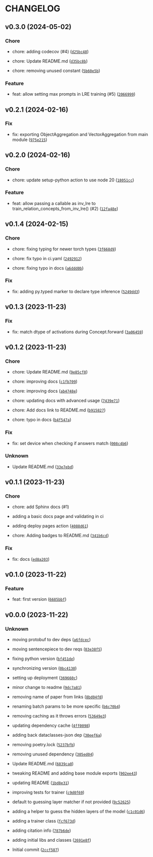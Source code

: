 # CHANGELOG



## v0.3.0 (2024-05-02)

### Chore

* chore: adding codecov (#4) ([`d25bc48`](https://github.com/chanind/linear-relational/commit/d25bc4803fe7d4748ada69843db4c63036e97beb))

* chore: Update README.md ([`d35bc8b`](https://github.com/chanind/linear-relational/commit/d35bc8b540862429338fbddba809fe9c06099b48))

* chore: removing unused constant ([`5b60e5b`](https://github.com/chanind/linear-relational/commit/5b60e5b546f4a9a2cb2378d6d48dcab6c3643d40))

### Feature

* feat: allow setting max prompts in LRE training (#5) ([`2066999`](https://github.com/chanind/linear-relational/commit/2066999bf4d60ae63beb287dbb367c0de78006c0))


## v0.2.1 (2024-02-16)

### Fix

* fix: exporting ObjectAggregation and VectorAggregation from main module ([`975e215`](https://github.com/chanind/linear-relational/commit/975e215cc44f7d45f6c676ecd2efc73f5db9a546))


## v0.2.0 (2024-02-16)

### Chore

* chore: update setup-python action to use node 20 ([`18051cc`](https://github.com/chanind/linear-relational/commit/18051cc2c1615abb7af32db0aa80c7b0ffe81fdb))

### Feature

* feat: allow passing a callable as inv_lre to train_relation_concepts_from_inv_lre() (#2) ([`12fa48e`](https://github.com/chanind/linear-relational/commit/12fa48e77e7ee7901420557b9eea0055f02381c8))


## v0.1.4 (2024-02-15)

### Chore

* chore: fixing typing for newer torch types ([`3f668d9`](https://github.com/chanind/linear-relational/commit/3f668d964d0ea7a06742c4286f93250b1fe01abc))

* chore: fix typo in  ci.yaml ([`2492912`](https://github.com/chanind/linear-relational/commit/249291238aa0665cc5c7e1280c21c0302f0e0b0c))

* chore: fixing typo in docs ([`a6ddd0b`](https://github.com/chanind/linear-relational/commit/a6ddd0b7a1442f770ab3d2e0e9c8c76b3664aacd))

### Fix

* fix: adding py.typed marker to declare type inference ([`5249dd3`](https://github.com/chanind/linear-relational/commit/5249dd37f347457afcb017527a5014c2729b936f))


## v0.1.3 (2023-11-23)

### Fix

* fix: match dtype of activations during Concept.forward ([`3a06459`](https://github.com/chanind/linear-relational/commit/3a064595c314d5b9ca1944e9eb4541a041128262))


## v0.1.2 (2023-11-23)

### Chore

* chore: Update README.md ([`9e85cf0`](https://github.com/chanind/linear-relational/commit/9e85cf040d658b2df2f971f32fb988f3f3cc3ea9))

* chore: improving docs ([`c1fb709`](https://github.com/chanind/linear-relational/commit/c1fb7096314674de45237d879230180559a37408))

* chore: improving docs ([`ab4748e`](https://github.com/chanind/linear-relational/commit/ab4748e01d8f2c08c173491c7f9993312e826b89))

* chore: updating docs with advanced usage ([`7439e71`](https://github.com/chanind/linear-relational/commit/7439e71bdbf0379deadeb983b8f0116bcf049c92))

* chore: Add docs link to README.md ([`b915827`](https://github.com/chanind/linear-relational/commit/b915827b06f3442eaff73b49e382e4e93da124cf))

* chore: typo in docs ([`b4f547a`](https://github.com/chanind/linear-relational/commit/b4f547a329af3a4fa2b4f91212c72d695e56b019))

### Fix

* fix: set device when checking if answers match ([`008c4b6`](https://github.com/chanind/linear-relational/commit/008c4b61fc707308e7cb4beafe8f4c065051eb48))

### Unknown

* Update README.md ([`33e7ebd`](https://github.com/chanind/linear-relational/commit/33e7ebd426b4e61dc9b7564057eb42d92ffc26e7))


## v0.1.1 (2023-11-23)

### Chore

* chore:  add Sphinx docs (#1)

* adding a basic docs page and validating in ci

* adding deploy pages action ([`4088d61`](https://github.com/chanind/linear-relational/commit/4088d61da5479fe7578511ed2afd3059cbd2341a))

* chore: Adding badges to README.md ([`341b6cd`](https://github.com/chanind/linear-relational/commit/341b6cdd0c522e7492f3b49e1430a0e1fed33375))

### Fix

* fix: docs ([`ed8a203`](https://github.com/chanind/linear-relational/commit/ed8a203d25ecb8e55f11d24cf2f687ad0477fed4))


## v0.1.0 (2023-11-22)

### Feature

* feat: first version ([`6685bbf`](https://github.com/chanind/linear-relational/commit/6685bbf0a1257e2f027db78468b3f93e175f7bf1))


## v0.0.0 (2023-11-22)

### Unknown

* moving protobuf to dev deps ([`a6fdcec`](https://github.com/chanind/linear-relational/commit/a6fdcec46bd5a7744b8de6a6e2e0adc435bc7860))

* moving sentencepiece to dev reqs ([`03e38f5`](https://github.com/chanind/linear-relational/commit/03e38f5fa66d375972668ed3ed6cd812002ed298))

* fixing python version ([`bf451de`](https://github.com/chanind/linear-relational/commit/bf451dea4f71282718a14c55ad7c99327d71c916))

* synchronizing version ([`0bc4130`](https://github.com/chanind/linear-relational/commit/0bc4130bc5df8b141ac6eb6d98e51aa8ba777eee))

* setting up deployment ([`369660c`](https://github.com/chanind/linear-relational/commit/369660cf197aa08f82568b3bb2c61712f869b571))

* minor change to readme ([`9dc7a81`](https://github.com/chanind/linear-relational/commit/9dc7a813a236ae526dc20404ce40b8e29fdd4af2))

* removing name of paper from links ([`8bd04f0`](https://github.com/chanind/linear-relational/commit/8bd04f05e230910ecf17ab7988888093c7368ec9))

* renaming batch params to be more specific ([`b6c70b4`](https://github.com/chanind/linear-relational/commit/b6c70b4a67ad7562dfec1eaa4d98675f1a7b9e69))

* removing caching as it throws errors ([`53649e3`](https://github.com/chanind/linear-relational/commit/53649e35c5831962708522f00b15cf84a2f075a8))

* updating dependency cache ([`4ff0098`](https://github.com/chanind/linear-relational/commit/4ff00980afa5ea2299a8b2bf9e9b053525ef0d50))

* adding back dataclasses-json dep ([`30eef6a`](https://github.com/chanind/linear-relational/commit/30eef6a2dece3cdcf610ec9e30e98a08c8db4cac))

* removing poetry.lock ([`5237bfb`](https://github.com/chanind/linear-relational/commit/5237bfb10e1f8db3afbb9144b826051f2b0a5d79))

* removing unused dependency ([`305ed04`](https://github.com/chanind/linear-relational/commit/305ed044e9f3c842efb7e47eef9071a3c128ba51))

* Update README.md ([`6839ca0`](https://github.com/chanind/linear-relational/commit/6839ca044beceac53caba049df6566efc6a04205))

* tweaking README and adding base module exports ([`902ee43`](https://github.com/chanind/linear-relational/commit/902ee43c4d66a79d05a55a87d939c8ae955aa7cd))

* updating README ([`1bd8e31`](https://github.com/chanind/linear-relational/commit/1bd8e31bfd9adc319a7972fdf8286b1218c38dce))

* improving tests for trainer ([`c9d0f69`](https://github.com/chanind/linear-relational/commit/c9d0f694b496704ffe856e93b631eeb7daeab22d))

* default to guessing layer matcher if not provided ([`9c52625`](https://github.com/chanind/linear-relational/commit/9c5262572284ac3c0160b5427a13da79261b4108))

* adding a helper to guess the hidden layers of the model ([`c1c01d6`](https://github.com/chanind/linear-relational/commit/c1c01d6a35ef1b1eb6292a2da8a99d011ca2b495))

* adding a trainer class ([`fcf673d`](https://github.com/chanind/linear-relational/commit/fcf673d1b43780f0acef4e6f7b072322b76a5f88))

* adding citation info ([`787b6de`](https://github.com/chanind/linear-relational/commit/787b6dec878c798f37634d317a1483f6cae32b64))

* adding initial libs and classes ([`2691e8f`](https://github.com/chanind/linear-relational/commit/2691e8ff57dd4d997712668733473c8374510e8b))

* Initial commit ([`2ccf587`](https://github.com/chanind/linear-relational/commit/2ccf58722ca52a967653a8acc877407ce1ad62c0))
